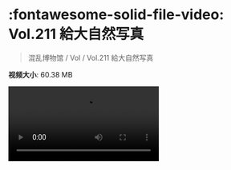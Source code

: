 # :fontawesome-solid-file-video: Vol.211 給大自然写真

> 混乱博物馆 / Vol / Vol.211 給大自然写真

**视频大小**: 60.38 MB

<div class="video"><video src="https://file.hsyhx.top/archive/211.mp4" controls preload>🤔 您的浏览器不支持 video 标签</video></div>